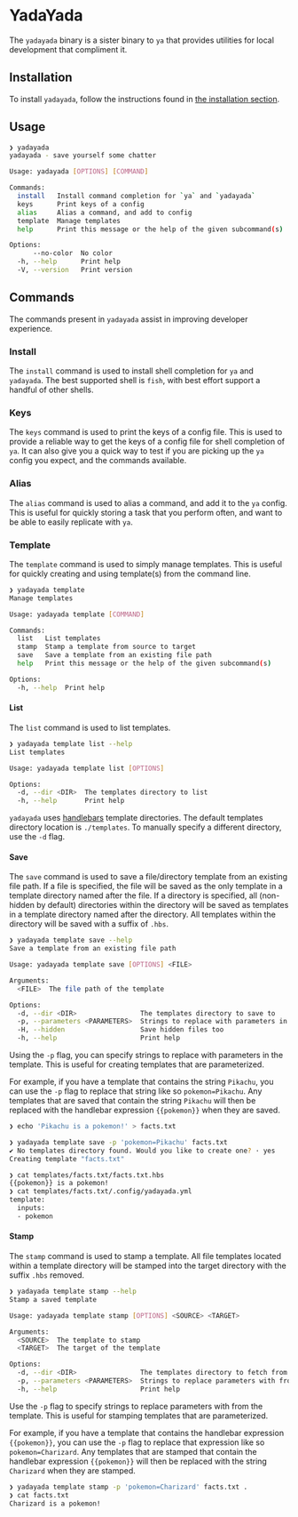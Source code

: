 # YadaYada

The `yadayada` binary is a sister binary to `ya` that provides utilities for local development that compliment it.

## Installation

To install `yadayada`, follow the instructions found in [the installation section](../install.md).

## Usage

```bash
❯ yadayada
yadayada - save yourself some chatter

Usage: yadayada [OPTIONS] [COMMAND]

Commands:
  install   Install command completion for `ya` and `yadayada`
  keys      Print keys of a config
  alias     Alias a command, and add to config
  template  Manage templates
  help      Print this message or the help of the given subcommand(s)

Options:
      --no-color  No color
  -h, --help      Print help
  -V, --version   Print version
```

## Commands

The commands present in `yadayada` assist in improving developer experience.

### Install

The `install` command is used to install shell completion for `ya` and `yadayada`. The best supported shell is `fish`, with best effort support a handful of other shells.

### Keys

The `keys` command is used to print the keys of a config file. This is used to provide a reliable way to get the keys of a config file for shell completion of `ya`. It can also give you a quick way to test if you are picking up the `ya` config you expect, and the commands available.

### Alias

The `alias` command is used to alias a command, and add it to the `ya` config. This is useful for quickly storing a task that you perform often, and want to be able to easily replicate with `ya`.

### Template

The `template` command is used to simply manage templates. This is useful for quickly creating and using template(s) from the command line.

```bash
❯ yadayada template
Manage templates

Usage: yadayada template [COMMAND]

Commands:
  list   List templates
  stamp  Stamp a template from source to target
  save   Save a template from an existing file path
  help   Print this message or the help of the given subcommand(s)

Options:
  -h, --help  Print help
```

#### List

The `list` command is used to list templates.

```bash
❯ yadayada template list --help
List templates

Usage: yadayada template list [OPTIONS]

Options:
  -d, --dir <DIR>  The templates directory to list
  -h, --help       Print help
```

`yadayada` uses [handlebars](https://handlebarsjs.com/) template directories. The default templates directory location is `./templates`. To manually specify a different directory, use the `-d` flag.

#### Save

The `save` command is used to save a file/directory template from an existing file path. If a file is specified, the file will be saved as the only template in a template directory named after the file. If a directory is specified, all (non-hidden by default) directories within the directory will be saved as templates in a template directory named after the directory. All templates within the directory will be saved with a suffix of `.hbs`.

```bash
❯ yadayada template save --help
Save a template from an existing file path

Usage: yadayada template save [OPTIONS] <FILE>

Arguments:
  <FILE>  The file path of the template

Options:
  -d, --dir <DIR>                The templates directory to save to
  -p, --parameters <PARAMETERS>  Strings to replace with parameters in the template
  -H, --hidden                   Save hidden files too
  -h, --help                     Print help
```

Using the `-p` flag, you can specify strings to replace with parameters in the template. This is useful for creating templates that are parameterized.

For example, if you have a template that contains the string `Pikachu`, you can use the `-p` flag to replace that string like so `pokemon=Pikachu`. Any templates that are saved that contain the string `Pikachu` will then be replaced with the handlebar expression `{{pokemon}}` when they are saved.

```bash
❯ echo 'Pikachu is a pokemon!' > facts.txt

❯ yadayada template save -p 'pokemon=Pikachu' facts.txt
✔ No templates directory found. Would you like to create one? · yes
Creating template "facts.txt"

❯ cat templates/facts.txt/facts.txt.hbs
{{pokemon}} is a pokemon!
❯ cat templates/facts.txt/.config/yadayada.yml
template:
  inputs:
  - pokemon
```

#### Stamp

The `stamp` command is used to stamp a template. All file templates located within a template directory will be stamped into the target directory with the suffix `.hbs` removed.

```bash
❯ yadayada template stamp --help
Stamp a saved template

Usage: yadayada template stamp [OPTIONS] <SOURCE> <TARGET>

Arguments:
  <SOURCE>  The template to stamp
  <TARGET>  The target of the template

Options:
  -d, --dir <DIR>                The templates directory to fetch from
  -p, --parameters <PARAMETERS>  Strings to replace parameters with from the template
  -h, --help                     Print help
```

Use the `-p` flag to specify strings to replace parameters with from the template. This is useful for stamping templates that are parameterized.

For example, if you have a template that contains the handlebar expression `{{pokemon}}`, you can use the `-p` flag to replace that expression like so `pokemon=Charizard`. Any templates that are stamped that contain the handlebar expression `{{pokemon}}` will then be replaced with the string `Charizard` when they are stamped.

```bash
❯ yadayada template stamp -p 'pokemon=Charizard' facts.txt .
❯ cat facts.txt
Charizard is a pokemon!
```
